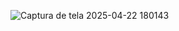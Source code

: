 ![Captura de tela 2025-04-22 180143](https://github.com/user-attachments/assets/7e3dd88e-e538-4ff6-acd1-787b95415191)
